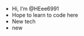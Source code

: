 - Hi, I’m @HEee6991 
- Hope to learn to code here 
- New tech 
- new 

<!---
HEee6991/HEee6991 is a ✨ special ✨ repository because its `README.md` (this file) appears on your GitHub profile.
You can click the Preview link to take a look at your changes.
--->
